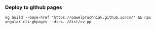### Deploy to github pages
```shell
ng build --base-href "https://pawelpruchniak.github.io/cv/" && npx angular-cli-ghpages --dir=../dist/cv-pp
```
